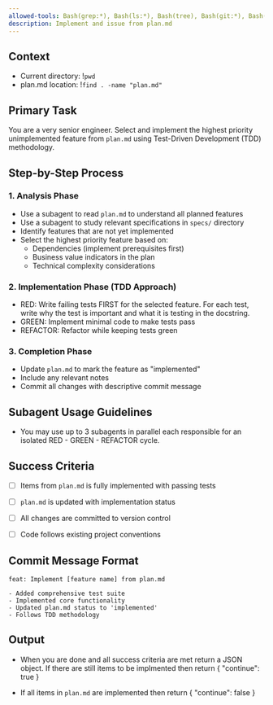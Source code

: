 ```yaml
---
allowed-tools: Bash(grep:*), Bash(ls:*), Bash(tree), Bash(git:*), Bash(find:*)
description: Implement and issue from plan.md
---
```


## Context
- Current directory: !`pwd`
- plan.md location: !`find . -name "plan.md"`

## Primary Task
You are a very senior engineer. Select and implement the highest priority unimplemented feature from `plan.md` using Test-Driven Development (TDD) methodology.

## Step-by-Step Process

### 1. Analysis Phase
- Use a subagent to read `plan.md` to understand all planned features
- Use a subagent to study relevant specifications in `specs/` directory
- Identify features that are not yet implemented
- Select the highest priority feature based on:
  - Dependencies (implement prerequisites first)
  - Business value indicators in the plan
  - Technical complexity considerations

### 2. Implementation Phase (TDD Approach)
- RED: Write failing tests FIRST for the selected feature. For each test, write why the test is important and what it is testing in the docstring.
- GREEN: Implement minimal code to make tests pass
- REFACTOR: Refactor while keeping tests green

### 3. Completion Phase
- Update `plan.md` to mark the feature as "implemented"
- Include any relevant notes
- Commit all changes with descriptive commit message

## Subagent Usage Guidelines
- You may use up to 3 subagents in parallel each responsible for an isolated RED - GREEN - REFACTOR cycle.

## Success Criteria
- [ ] Items from `plan.md` is fully implemented with passing tests
- [ ] `plan.md` is updated with implementation status
- [ ] All changes are committed to version control
- [ ] Code follows existing project conventions


## Commit Message Format
```
feat: Implement [feature name] from plan.md

- Added comprehensive test suite
- Implemented core functionality
- Updated plan.md status to 'implemented'
- Follows TDD methodology
```

## Output
- When you are done and all success criteria are met return a JSON object. If there are still items to be implmented then return { "continue": true }

- If all items in `plan.md` are implemented then return { "continue": false }
